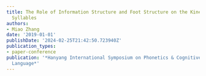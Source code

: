 ```yaml
---
title: The Role of Information Structure and Foot Structure on the Kinematics of Unstressed
  Syllables
authors:
- Miao Zhang
date: '2019-01-01'
publishDate: '2024-02-25T21:42:50.723940Z'
publication_types:
- paper-conference
publication: '*Hanyang International Symposium on Phonetics & Cognitive Sciences of
  Language*'
---
```

